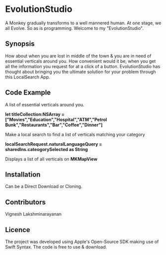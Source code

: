 # EvolutionStudio
A Monkey gradually transforms to a well mannered human. At one stage, we all Evolve. So as is programming. Welcome to my "EvolutionStudio". 
## Synopsis
How about when you are lost in middle of the town & you are in need of essential verticals around you. 
How convenient would it be, when you get all the information you request for at a click of a button. 
EvolutionStudio has thought about bringing you the ultimate solution for your problem through this LocalSearch App.
## Code Example
A list of essential verticals around you.

**let titleCollection:NSArray = ["Movies","Education","Hospital","ATM","Petrol Bunk","Restaurants","Bar","Coffee","Dinner"]**

Make a local search to find a list of verticals matching your category

**localSearchRequest.naturalLanguageQuery = sharedIns.cateogorySelected as String**

Displays a list of all verticals on **MKMapView**

## Installation

Can be a Direct Download or Cloning.

## Contributors

Vignesh Lakshminarayanan

## Licence

The project was developed using Apple's Open-Source SDK making use of Swift Syntax. The code is free to use & download.

        
